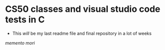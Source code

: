 # CS50 classes and visual studio code tests in C 

  - This *will* be my last readme file and final repository in a lot of weeks



 _memento mori_
